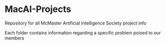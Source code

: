 # MacAI-Projects

Repository for all McMaster Artificial Intelligence Society project info

Each folder contains information regarding a specific problem poised to our members
